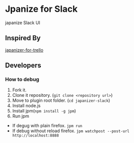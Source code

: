 # Jpanize for Slack
japanize Slack UI

## Inspired By

[japanizer-for-trello](https://github.com/iso2022jp/japanizer-for-trello)

## Developers

### How to debug

1. Fork it.
1. Clone it repository. (`git clone <repository url>`)
1. Move to plugin root folder. (`cd japanizer-slack`)
1. Install node.js
1. Install jpm(`npm install -g jpm`)
1. Run jpm
  + If degug with plain firefox. `jpm run`
  + If debug without reload firefox. `jpm watchpost --post-url http://localhost:8888`
